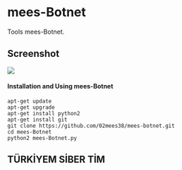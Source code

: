 # mees-Botnet
Tools mees-Botnet.

## Screenshot
<img src="https://image.ibb.co/h47w8A/Screenshot-1970-01-01-07-03-36.png" hight="150" wight="150">

#### Installation and Using mees-Botnet
```
apt-get update 
apt-get upgrade
apt-get install python2
apt-get install git
git clone https://github.com/02mees38/mees-botnet.git
cd mees-Botnet
python2 mees-Botnet.py

```

## TÜRKİYEM SİBER TİM